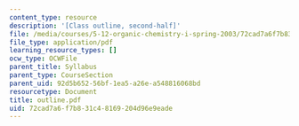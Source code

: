 ```yaml
---
content_type: resource
description: '[Class outline, second-half]'
file: /media/courses/5-12-organic-chemistry-i-spring-2003/72cad7a6f7b831c48169204d96e9eade_outline.pdf
file_type: application/pdf
learning_resource_types: []
ocw_type: OCWFile
parent_title: Syllabus
parent_type: CourseSection
parent_uid: 92d5b652-56bf-1ea5-a26e-a548816068bd
resourcetype: Document
title: outline.pdf
uid: 72cad7a6-f7b8-31c4-8169-204d96e9eade
---
```

